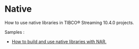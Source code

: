 # Native

How to use native libraries in TIBCO&reg; Streaming 10.4.0 projects.

Samples :

* [How to build and use native libraries with NAR.](nar)
